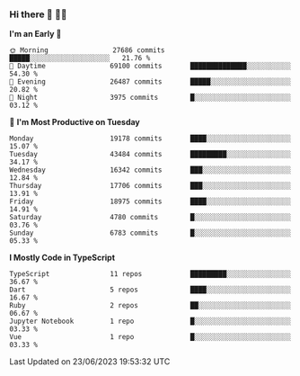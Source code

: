 ### Hi there 👋 🧑‍💻



<!--START_SECTION:waka-->
**I'm an Early 🐤** 

```text
🌞 Morning                27686 commits       █████░░░░░░░░░░░░░░░░░░░░   21.76 % 
🌆 Daytime                69100 commits       ██████████████░░░░░░░░░░░   54.30 % 
🌃 Evening                26487 commits       █████░░░░░░░░░░░░░░░░░░░░   20.82 % 
🌙 Night                  3975 commits        █░░░░░░░░░░░░░░░░░░░░░░░░   03.12 % 
```
📅 **I'm Most Productive on Tuesday** 

```text
Monday                   19178 commits       ████░░░░░░░░░░░░░░░░░░░░░   15.07 % 
Tuesday                  43484 commits       █████████░░░░░░░░░░░░░░░░   34.17 % 
Wednesday                16342 commits       ███░░░░░░░░░░░░░░░░░░░░░░   12.84 % 
Thursday                 17706 commits       ███░░░░░░░░░░░░░░░░░░░░░░   13.91 % 
Friday                   18975 commits       ████░░░░░░░░░░░░░░░░░░░░░   14.91 % 
Saturday                 4780 commits        █░░░░░░░░░░░░░░░░░░░░░░░░   03.76 % 
Sunday                   6783 commits        █░░░░░░░░░░░░░░░░░░░░░░░░   05.33 % 
```


**I Mostly Code in TypeScript** 

```text
TypeScript               11 repos            █████████░░░░░░░░░░░░░░░░   36.67 % 
Dart                     5 repos             ████░░░░░░░░░░░░░░░░░░░░░   16.67 % 
Ruby                     2 repos             ██░░░░░░░░░░░░░░░░░░░░░░░   06.67 % 
Jupyter Notebook         1 repo              █░░░░░░░░░░░░░░░░░░░░░░░░   03.33 % 
Vue                      1 repo              █░░░░░░░░░░░░░░░░░░░░░░░░   03.33 % 
```




 Last Updated on 23/06/2023 19:53:32 UTC
<!--END_SECTION:waka-->


